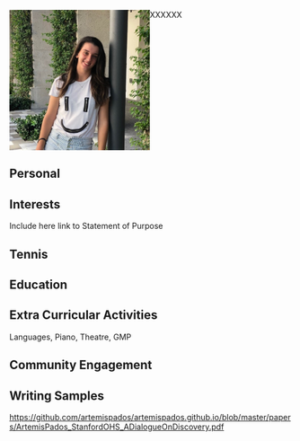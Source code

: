<p>XXXXXX<img src="/images/headshot.jpg" width="250" height="250" align="left"></p>
  <br clear="left"/>

## Personal
## Interests
Include here link to Statement of Purpose
## Tennis
## Education
## Extra Curricular Activities
Languages, Piano, Theatre, GMP
## Community Engagement
## Writing Samples

https://github.com/artemispados/artemispados.github.io/blob/master/papers/ArtemisPados_StanfordOHS_ADialogueOnDiscovery.pdf
